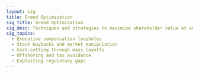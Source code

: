 ```yaml
---
layout: sig
title: Greed Optimization
sig_title: Greed Optimization
sig_desc: Techniques and strategies to maximize shareholder value at any cost, often at the expense of ethics and humanity.
sig_topics:
  - Executive compensation loopholes
  - Stock buybacks and market manipulation
  - Cost-cutting through mass layoffs
  - Offshoring and tax avoidance
  - Exploiting regulatory gaps
---
```


